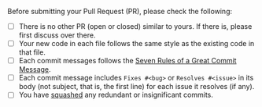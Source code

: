 Before submitting your Pull Request (PR), please check the following:
* [ ] There is no other PR (open or closed) similar to yours. If there is, please first discuss over there.
* [ ] Your new code in each file follows the same style as the existing code in that file.
* [ ] Each commit messages follows the [Seven Rules of a Great Commit Message](https://cbea.ms/git-commit/#seven-rules).
* [ ] Each commit message includes `Fixes #<bug>` or `Resolves #<issue>` in its body (not subject, that is, the
  first line) for each issue it resolves (if any).
* [ ] You have [squashed](https://git-scm.com/book/en/v2/Git-Tools-Rewriting-History#_squashing) any redundant or insignificant commits.
